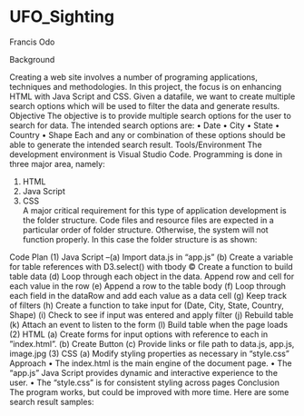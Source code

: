 # UFO_Sighting
Francis Odo

Background

Creating a web site involves a number of programing applications, techniques and methodologies. In this project, the focus is on enhancing HTML with Java Script and CSS. Given a datafile, we want to create multiple search options which will be used to filter the data and generate results. 
Objective
The objective is to provide multiple search options for the user to search for data. The intended search options are: 
•	Date
•	City
•	State
•	Country
•	Shape
Each and any or combination of these options should be able to generate the intended search result. 
Tools/Environment
The development environment is Visual Studio Code. Programming is done in three major area, namely:
1.	HTML 
2.	Java Script 
3.	CSS  
A major critical requirement for this type of application development is the folder structure. Code files and resource files are expected in a particular order of folder structure. Otherwise, the system will not function properly. In this case the folder structure is as shown:
	 
Code Plan
(1)	Java Script –(a) Import data.js in “app.js”
 		(b) Create a variable for table references with D3.select() with tbody
		©  Create a function to build table data
		(d) Loop through each object in the data. Append row and cell for each value in the row
		(e) Append a row to the table body
		(f) Loop through each field in the dataRow and add each value as a data cell
		(g) Keep track of filters
		(h) Create a function to take input for (Date, City, State, Country, Shape)
		(i) Check to see if input was entered and apply filter
		(j) Rebuild table
(k) Attach an event to listen to the form
(l) Build table when the page loads
(2) HTML 	(a) Create forms for input options with reference to each in ”index.html”.
		(b) Create Button
		(c) Provide links or file path to data.js, app.js, image.jpg 
(3) CSS		(a) Modify styling properties as necessary in “style.css”
Approach
•	The index.html is the main engine of the document page. 
•	The “app.js” Java Script provides dynamic and interactive experience to the user.
•	The “style.css” is for consistent styling across pages
Conclusion
The program works, but could be improved with more time. Here are some search result samples: 
